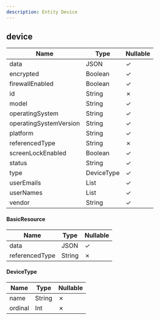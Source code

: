 ```yaml
---
description: Entity Device
---
```

device
------

| **Name**               | **Type**     | **Nullable** |
| ---------------------- | ------------ | ------------ |
| data                   | JSON         | &check;      |
| encrypted              | Boolean      | &check;      |
| firewallEnabled        | Boolean      | &check;      |
| id                     | String       | &cross;      |
| model                  | String       | &check;      |
| operatingSystem        | String       | &check;      |
| operatingSystemVersion | String       | &check;      |
| platform               | String       | &check;      |
| referencedType         | String       | &cross;      |
| screenLockEnabled      | Boolean      | &check;      |
| status                 | String       | &check;      |
| type                   | DeviceType   | &check;      |
| userEmails             | List<String> | &check;      |
| userNames              | List<String> | &check;      |
| vendor                 | String       | &check;      |

#### BasicResource
| **Name**       | **Type** | **Nullable** |
| -------------- | -------- | ------------ |
| data           | JSON     | &check;      |
| referencedType | String   | &cross;      |

#### DeviceType
| **Name** | **Type** | **Nullable** |
| -------- | -------- | ------------ |
| name     | String   | &cross;      |
| ordinal  | Int      | &cross;      |
